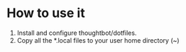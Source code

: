 How to use it
============

1. Install and configure thoughtbot/dotfiles.
2. Copy all the *.local files to your user home directory (~)

